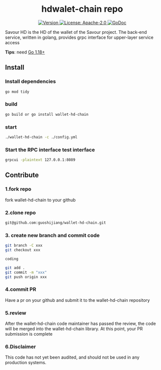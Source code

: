<!--
parent:
  order: false
-->

<div align="center">
  <h1> hdwalet-chain  repo </h1>
</div>

<div align="center">
  <a href="https://github.com/savour-labs/wallet-hd-chain/releases/latest">
    <img alt="Version" src="https://img.shields.io/github/tag/savour labs/savour-core.svg" />
  </a>
  <a href="https://github.com/savour-labs/wallet-hd-chain/blob/main/LICENSE">
    <img alt="License: Apache-2.0" src="https://img.shields.io/github/license/savour labs/savour-core.svg" />
  </a>
  <a href="https://pkg.go.dev/github.com/savour-labs/wallet-hd-chain">
    <img alt="GoDoc" src="https://godoc.org/github.com/savour-labs/wallet-hd-chain?status.svg" />
  </a>
</div>

Savour HD is the HD of the wallet of the Savour project. The back-end service, written in golang, provides grpc interface for upper-layer service access

**Tips**: need [Go 1.18+](https://golang.org/dl/)

## Install

### Install dependencies
```bash
go mod tidy
```
### build
```bash
go build or go install wallet-hd-chain
```

### start 
```bash
./wallet-hd-chain -c ./config.yml
```

### Start the RPC interface test interface

```bash
grpcui -plaintext 127.0.0.1:8089
```

## Contribute

### 1.fork repo

fork wallet-hd-chain to your github

### 2.clone repo

```bash
git@github.com:guoshijiang/wallet-hd-chain.git
```

### 3. create new branch and commit code

```bash
git branch -C xxx
git checkout xxx

coding

git add .
git commit -m "xxx"
git push origin xxx
```

### 4.commit PR

Have a pr on your github and submit it to the wallet-hd-chain repository

### 5.review 

After the wallet-hd-chain code maintainer has passed the review, the code will be merged into the wallet-hd-chain library. At this point, your PR submission is complete

### 6.Disclaimer

This code has not yet been audited, and should not be used in any production systems.
